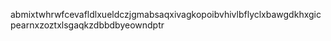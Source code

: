 abmixtwhrwfcevafldlxueldczjgmabsaqxivagkopoibvhivlbflyclxbawgdkhxgicpearnxzoztxlsgaqkzdbbdbyeowndptr